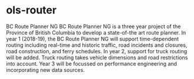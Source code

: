# ols-router
BC Route Planner NG
BC Route Planner NG is a three year project of the Province of British Columbia to develop a state-of-the art route planner. In year 1 (2018-19), the BC Route Planner NG will support time-dependent routing including real-time and historic traffic, road incidents and closures, road construction, and ferry schedules. In year 2, support for truck routing will be added. Truck routing takes vehicle dimensions and road restrictions into account. Year 3 will be focussed on performance engineering and incorporating new data sources.  
